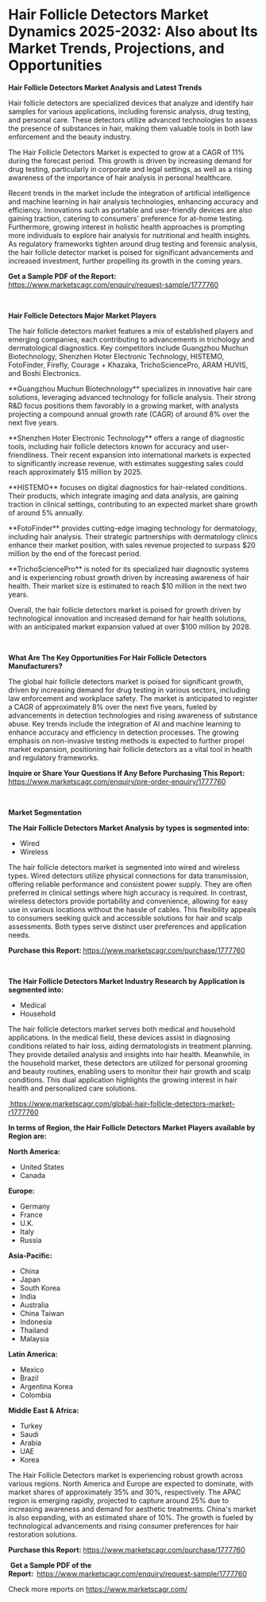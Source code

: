 <p><h1>Hair Follicle Detectors Market Dynamics 2025-2032: Also about Its Market Trends, Projections, and Opportunities</h1></p><p><strong>Hair Follicle Detectors Market Analysis and Latest Trends</strong></p>
<p><p>Hair follicle detectors are specialized devices that analyze and identify hair samples for various applications, including forensic analysis, drug testing, and personal care. These detectors utilize advanced technologies to assess the presence of substances in hair, making them valuable tools in both law enforcement and the beauty industry.</p><p>The Hair Follicle Detectors Market is expected to grow at a CAGR of 11% during the forecast period. This growth is driven by increasing demand for drug testing, particularly in corporate and legal settings, as well as a rising awareness of the importance of hair analysis in personal healthcare.</p><p>Recent trends in the market include the integration of artificial intelligence and machine learning in hair analysis technologies, enhancing accuracy and efficiency. Innovations such as portable and user-friendly devices are also gaining traction, catering to consumers' preference for at-home testing. Furthermore, growing interest in holistic health approaches is prompting more individuals to explore hair analysis for nutritional and health insights. As regulatory frameworks tighten around drug testing and forensic analysis, the hair follicle detector market is poised for significant advancements and increased investment, further propelling its growth in the coming years.</p></p>
<p><strong>Get a Sample PDF of the Report:&nbsp;</strong> <a href="https://www.marketscagr.com/enquiry/request-sample/1777760?utm_campaign=2876&utm_medium=2&utm_source=Github&utm_content=ia&utm_term=05032025&utm_id=hair-follicle-detectors">https://www.marketscagr.com/enquiry/request-sample/1777760</a></p>
<p>&nbsp;</p>
<p><strong>Hair Follicle Detectors Major Market Players</strong></p>
<p><p>The hair follicle detectors market features a mix of established players and emerging companies, each contributing to advancements in trichology and dermatological diagnostics. Key competitors include Guangzhou Muchun Biotechnology, Shenzhen Hoter Electronic Technology, HISTEMO, FotoFinder, Firefly, Courage + Khazaka, TrichoSciencePro, ARAM HUVIS, and Boshi Electronics.</p><p>**Guangzhou Muchun Biotechnology** specializes in innovative hair care solutions, leveraging advanced technology for follicle analysis. Their strong R&D focus positions them favorably in a growing market, with analysts projecting a compound annual growth rate (CAGR) of around 8% over the next five years.</p><p>**Shenzhen Hoter Electronic Technology** offers a range of diagnostic tools, including hair follicle detectors known for accuracy and user-friendliness. Their recent expansion into international markets is expected to significantly increase revenue, with estimates suggesting sales could reach approximately $15 million by 2025.</p><p>**HISTEMO** focuses on digital diagnostics for hair-related conditions. Their products, which integrate imaging and data analysis, are gaining traction in clinical settings, contributing to an expected market share growth of around 5% annually.</p><p>**FotoFinder** provides cutting-edge imaging technology for dermatology, including hair analysis. Their strategic partnerships with dermatology clinics enhance their market position, with sales revenue projected to surpass $20 million by the end of the forecast period.</p><p>**TrichoSciencePro** is noted for its specialized hair diagnostic systems and is experiencing robust growth driven by increasing awareness of hair health. Their market size is estimated to reach $10 million in the next two years.</p><p>Overall, the hair follicle detectors market is poised for growth driven by technological innovation and increased demand for hair health solutions, with an anticipated market expansion valued at over $100 million by 2028.</p></p>
<p>&nbsp;</p>
<p><strong>What Are The Key Opportunities For Hair Follicle Detectors Manufacturers?</strong></p>
<p><p>The global hair follicle detectors market is poised for significant growth, driven by increasing demand for drug testing in various sectors, including law enforcement and workplace safety. The market is anticipated to register a CAGR of approximately 8% over the next five years, fueled by advancements in detection technologies and rising awareness of substance abuse. Key trends include the integration of AI and machine learning to enhance accuracy and efficiency in detection processes. The growing emphasis on non-invasive testing methods is expected to further propel market expansion, positioning hair follicle detectors as a vital tool in health and regulatory frameworks.</p></p>
<p><strong>Inquire or Share Your Questions If Any Before Purchasing This Report:</strong> <a href="https://www.marketscagr.com/enquiry/pre-order-enquiry/1777760?utm_campaign=2876&utm_medium=2&utm_source=Github&utm_content=ia&utm_term=05032025&utm_id=hair-follicle-detectors">https://www.marketscagr.com/enquiry/pre-order-enquiry/1777760</a></p>
<p>&nbsp;</p>
<p><strong>Market Segmentation</strong></p>
<p><strong>The Hair Follicle Detectors Market Analysis by types is segmented into:</strong></p>
<p><ul><li>Wired</li><li>Wireless</li></ul></p>
<p><p>The hair follicle detectors market is segmented into wired and wireless types. Wired detectors utilize physical connections for data transmission, offering reliable performance and consistent power supply. They are often preferred in clinical settings where high accuracy is required. In contrast, wireless detectors provide portability and convenience, allowing for easy use in various locations without the hassle of cables. This flexibility appeals to consumers seeking quick and accessible solutions for hair and scalp assessments. Both types serve distinct user preferences and application needs.</p></p>
<p><strong>Purchase this Report:&nbsp;</strong><a href="https://www.marketscagr.com/purchase/1777760?utm_campaign=2876&utm_medium=2&utm_source=Github&utm_content=ia&utm_term=05032025&utm_id=hair-follicle-detectors">https://www.marketscagr.com/purchase/1777760</a></p>
<p>&nbsp;</p>
<p><strong>The Hair Follicle Detectors Market Industry Research by Application is segmented into:</strong></p>
<p><ul><li>Medical</li><li>Household</li></ul></p>
<p><p>The hair follicle detectors market serves both medical and household applications. In the medical field, these devices assist in diagnosing conditions related to hair loss, aiding dermatologists in treatment planning. They provide detailed analysis and insights into hair health. Meanwhile, in the household market, these detectors are utilized for personal grooming and beauty routines, enabling users to monitor their hair growth and scalp conditions. This dual application highlights the growing interest in hair health and personalized care solutions.</p></p>
<p><a href="https://www.marketscagr.com/global-hair-follicle-detectors-market-r1777760?utm_campaign=2876&utm_medium=2&utm_source=Github&utm_content=ia&utm_term=05032025&utm_id=hair-follicle-detectors">&nbsp;https://www.marketscagr.com/global-hair-follicle-detectors-market-r1777760</a></p>
<p><strong>In terms of Region, the Hair Follicle Detectors Market Players available by Region are:</strong></p>
<p>
    <p> <strong> North America: </strong>
        <ul>
            <li>United States</li>
            <li>Canada</li>
        </ul>
        </p> 
    <p> <strong> Europe: </strong>
        <ul>
            <li>Germany</li>
            <li>France</li>
            <li>U.K.</li>
            <li>Italy</li>
            <li>Russia</li>
        </ul>
        </p> 
    <p> <strong> Asia-Pacific: </strong>
        <ul>
            <li>China</li>
            <li>Japan</li>
            <li>South Korea</li>
            <li>India</li>
            <li>Australia</li>
            <li>China Taiwan</li>
            <li>Indonesia</li>
            <li>Thailand</li>
            <li>Malaysia</li>
        </ul>
        </p> 
    <p> <strong> Latin America: </strong>
        <ul>
            <li>Mexico</li>
            <li>Brazil</li>
            <li>Argentina Korea</li>
            <li>Colombia</li>
        </ul>
        </p> 
    <p> <strong> Middle East & Africa: </strong>
        <ul>
            <li>Turkey</li>
            <li>Saudi</li>
            <li>Arabia</li>
            <li>UAE</li>
            <li>Korea</li>
        </ul>
    </p>
    </p>
<p><p>The Hair Follicle Detectors market is experiencing robust growth across various regions. North America and Europe are expected to dominate, with market shares of approximately 35% and 30%, respectively. The APAC region is emerging rapidly, projected to capture around 25% due to increasing awareness and demand for aesthetic treatments. China's market is also expanding, with an estimated share of 10%. The growth is fueled by technological advancements and rising consumer preferences for hair restoration solutions.</p></p>
<p><strong>Purchase this Report: </strong><a href="https://www.marketscagr.com/purchase/1777760?utm_campaign=2876&utm_medium=2&utm_source=Github&utm_content=ia&utm_term=05032025&utm_id=hair-follicle-detectors">https://www.marketscagr.com/purchase/1777760</a></p>
<p>&nbsp;<strong>Get a Sample PDF of the Report:&nbsp;&nbsp;</strong><a href="https://www.marketscagr.com/enquiry/request-sample/1777760?utm_campaign=2876&utm_medium=2&utm_source=Github&utm_content=ia&utm_term=05032025&utm_id=hair-follicle-detectors">https://www.marketscagr.com/enquiry/request-sample/1777760</a></p>
<p><strong></strong></p>
<p>Check more reports on <a href="https://www.marketscagr.com/?utm_campaign=2876&utm_medium=2&utm_source=Github&utm_content=ia&utm_term=05032025&utm_id=hair-follicle-detectors">https://www.marketscagr.com/</a></p>